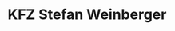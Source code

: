 ---
title: "KFZ Stefan Weinberger"
url: /bischofsmais/kfz-stefan-weinberger/
shop: Autowerkstatt
---